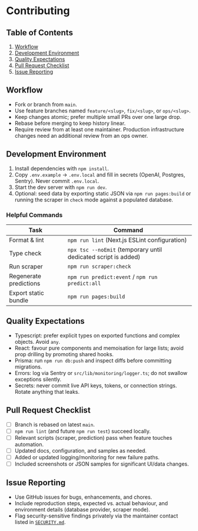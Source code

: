 # Contributing

## Table of Contents
1. [Workflow](#workflow)
2. [Development Environment](#development-environment)
3. [Quality Expectations](#quality-expectations)
4. [Pull Request Checklist](#pull-request-checklist)
5. [Issue Reporting](#issue-reporting)

## Workflow
- Fork or branch from `main`.
- Use feature branches named `feature/<slug>`, `fix/<slug>`, or `ops/<slug>`.
- Keep changes atomic; prefer multiple small PRs over one large drop.
- Rebase before merging to keep history linear.
- Require review from at least one maintainer. Production infrastructure changes need an additional review from an ops owner.

## Development Environment
1. Install dependencies with `npm install`.
2. Copy `.env.example` → `.env.local` and fill in secrets (OpenAI, Postgres, Sentry). Never commit `.env.local`.
3. Start the dev server with `npm run dev`.
4. Optional: seed data by exporting static JSON via `npm run pages:build` or running the scraper in `check` mode against a populated database.

### Helpful Commands
| Task | Command |
| --- | --- |
| Format & lint | `npm run lint` (Next.js ESLint configuration) |
| Type check | `npx tsc --noEmit` (temporary until dedicated script is added) |
| Run scraper | `npm run scraper:check` |
| Regenerate predictions | `npm run predict:event` / `npm run predict:all` |
| Export static bundle | `npm run pages:build` |

## Quality Expectations
- Typescript: prefer explicit types on exported functions and complex objects. Avoid `any`.
- React: favour pure components and memoisation for large lists; avoid prop drilling by promoting shared hooks.
- Prisma: run `npm run db:push` and inspect diffs before committing migrations.
- Errors: log via Sentry or `src/lib/monitoring/logger.ts`; do not swallow exceptions silently.
- Secrets: never commit live API keys, tokens, or connection strings. Rotate anything that leaks.

## Pull Request Checklist
- [ ] Branch is rebased on latest `main`.
- [ ] `npm run lint` (and future `npm run test`) succeed locally.
- [ ] Relevant scripts (scraper, prediction) pass when feature touches automation.
- [ ] Updated docs, configuration, and samples as needed.
- [ ] Added or updated logging/monitoring for new failure paths.
- [ ] Included screenshots or JSON samples for significant UI/data changes.

## Issue Reporting
- Use GitHub issues for bugs, enhancements, and chores.
- Include reproduction steps, expected vs. actual behaviour, and environment details (database provider, scraper mode).
- Flag security-sensitive findings privately via the maintainer contact listed in [`SECURITY.md`](SECURITY.md).
